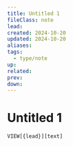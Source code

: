 ```yaml
---
title: Untitled 1
fileClass: note
lead: 
created: 2024-10-20
updated: 2024-10-20
aliases: 
tags: 
  - type/note 
up: 
related: 
prev: 
down: 
---
```


# Untitled 1


`VIEW[{lead}][text]`

